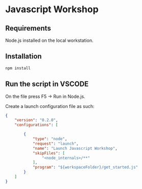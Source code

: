 # Javascript Workshop

## Requirements

Node.js installed on the local workstation.

## Installation

```sh
npm install
```

## Run the script in VSCODE

On the file press F5 -> Run in Node.js.

Create a launch configuration file as such:

```json
{
    "version": "0.2.0",
    "configurations": [

        {
            "type": "node",
            "request": "launch",
            "name": "Launch Javascript Workshop",
            "skipFiles": [
                "<node_internals>/**"
            ],
            "program": "${workspaceFolder}/get_started.js"
        }
    ]
}
```
